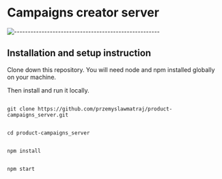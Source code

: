 # Campaigns creator server

![-----------------------------------------------------](https://raw.githubusercontent.com/andreasbm/readme/master/assets/lines/rainbow.png)

## Installation and setup instruction

Clone down this repository. You will need node and npm installed globally on your machine.

Then install and run it locally.

```

git clone https://github.com/przemyslawmatraj/product-campaigns_server.git
```

```

cd product-campaigns_server

```

```

npm install

```

```

npm start

```

